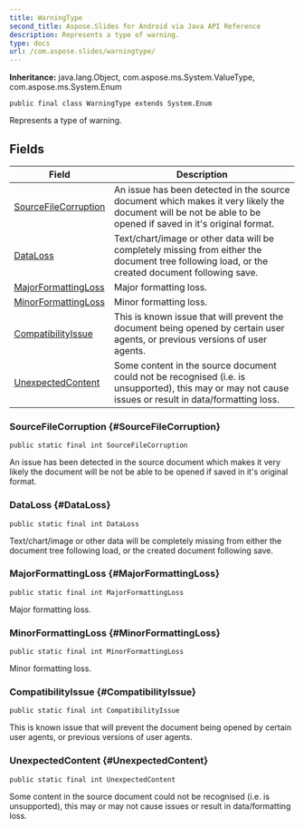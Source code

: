 ```yaml
---
title: WarningType
second_title: Aspose.Slides for Android via Java API Reference
description: Represents a type of warning.
type: docs
url: /com.aspose.slides/warningtype/
---
```

**Inheritance:**
java.lang.Object, com.aspose.ms.System.ValueType, com.aspose.ms.System.Enum
```
public final class WarningType extends System.Enum
```

Represents a type of warning.
## Fields

| Field | Description |
| --- | --- |
| [SourceFileCorruption](#SourceFileCorruption) | An issue has been detected in the source document which makes it very likely the document will be not be able to be opened if saved in it's original format. |
| [DataLoss](#DataLoss) | Text/chart/image or other data will be completely missing from either the document tree following load, or the created document following save. |
| [MajorFormattingLoss](#MajorFormattingLoss) | Major formatting loss. |
| [MinorFormattingLoss](#MinorFormattingLoss) | Minor formatting loss. |
| [CompatibilityIssue](#CompatibilityIssue) | This is known issue that will prevent the document being opened by certain user agents, or previous versions of user agents. |
| [UnexpectedContent](#UnexpectedContent) | Some content in the source document could not be recognised (i.e. is unsupported), this may or may not cause issues or result in data/formatting loss. |
### SourceFileCorruption {#SourceFileCorruption}
```
public static final int SourceFileCorruption
```


An issue has been detected in the source document which makes it very likely the document will be not be able to be opened if saved in it's original format.

### DataLoss {#DataLoss}
```
public static final int DataLoss
```


Text/chart/image or other data will be completely missing from either the document tree following load, or the created document following save.

### MajorFormattingLoss {#MajorFormattingLoss}
```
public static final int MajorFormattingLoss
```


Major formatting loss.

### MinorFormattingLoss {#MinorFormattingLoss}
```
public static final int MinorFormattingLoss
```


Minor formatting loss.

### CompatibilityIssue {#CompatibilityIssue}
```
public static final int CompatibilityIssue
```


This is known issue that will prevent the document being opened by certain user agents, or previous versions of user agents.

### UnexpectedContent {#UnexpectedContent}
```
public static final int UnexpectedContent
```


Some content in the source document could not be recognised (i.e. is unsupported), this may or may not cause issues or result in data/formatting loss.

